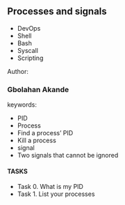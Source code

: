 ## Processes and signals
- DevOps
- Shell
- Bash
- Syscall
- Scripting

Author:
### Gbolahan Akande

keywords:
- PID
- Process
- Find a process’ PID
- Kill a process
- signal
- Two signals that cannot be ignored


#### TASKS
- Task 0. What is my PID
- Task 1. List your processes
